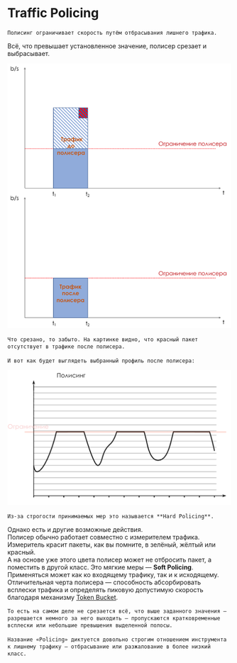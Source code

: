 # Traffic Policing

    Полисинг ограничивает скорость путём отбрасывания лишнего трафика.  
Всё, что превышает установленное значение, полисер срезает и выбрасывает. 

![](../../.gitbook/assets/image%20%2874%29.png)

    Что срезано, то забыто. На картинке видно, что красный пакет отсутствует в трафике после полисера.  
  
    И вот как будет выглядеть выбранный профиль после полисера:

![](../../.gitbook/assets/image%20%2897%29.png)

    Из-за строгости принимаемых мер это называется **Hard Policing**.   
Однако есть и другие возможные действия.   
Полисер обычно работает совместно с измерителем трафика. Измеритель красит пакеты, как вы помните, в зелёный, жёлтый или красный.  
А на основе уже этого цвета полисер может не отбросить пакет, а поместить в другой класс. Это мягкие меры — **Soft Policing**.  
Применяться может как ко входящему трафику, так и к исходящему.  
Отличительная черта полисера — способность абсорбировать всплески трафика и определять пиковую допустимую скорость благодаря механизму [Token Bucket](mekhanizmy-leaky-bucket-i-token-bucket/algoritm-token-bucket.md).

  
    То есть на самом деле не срезается всё, что выше заданного значения — разрешается немного за него выходить — пропускаются кратковременные всплески или небольшие превышения выделенной полосы.  
  
    Название «Policing» диктуется довольно строгим отношением инструмента к лишнему трафику — отбрасывание или разжалование в более низкий класс.

